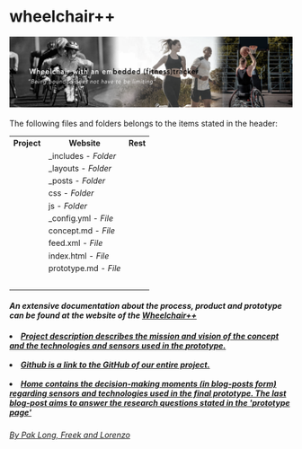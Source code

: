 <!DOCTYPE html>
<html>
	<h1>wheelchair++</h1>
	<a href="https://paklongc.github.io/Fitnesswheelchair"><img src="img/banner.png" width="" height=""><br></a><br>
	The following files and folders belongs to the items stated in the header:
	<table>
 		<tr>
    			<th><b>Project</th>
    			<th>Website</th>
    			<th>Rest</b></th>
  		</tr>
		<tr>
    			<td></td>
    			<td>_includes - <i>Folder</i></td>
    			<td></td>
  		</tr>
		<tr>
			<td></td>
			<td>_layouts - <i>Folder</td>
			<td></td>
		</tr>
		<tr>
			<td></td>
			<td>_posts - <i>Folder</td>
			<td></td>
		</tr>
		<tr>
			<td></td>
			<td>css - <i>Folder</td>
			<td></td>
		</tr>
		<tr>
			<td></td>
			<td>js - <i>Folder</td>
			<td></td>
		</tr>
		<tr>
			<td></td>
			<td>_config.yml - <i>File</td>
			<td></td>
		</tr>
		<tr>
			<td></td>
			<td>concept.md - <i>File</td>
			<td></td>
		</tr>
		<tr>
			<td></td>
			<td>feed.xml - <i>File</i></td>
			<td></td>
		</tr>
		<tr>
			<td></td>
			<td>index.html - <i>File</td>
			<td></td>
		</tr>
		<tr>
			<td></td>
			<td>prototype.md - <i>File</td>
			<td></td>
		</tr>
		<tr>
			<td></td>
			<td></td>
			<td></td>
		</tr>
		<tr>
			<td></td>
			<td></td>
			<td></td>
		</tr>
		<tr>
			<td></td>
			<td></td>
			<td></td>
		</tr>
		<tr>
			<td></td>
			<td></td>
			<td></td>
		</tr>
		<tr>
			<td></td>
			<td></td>
			<td></td>
		</tr>
	</table>
	<h4><i>An extensive documentation about the <b>process, product and prototype</b> can be found at the website of the
	<a href="https://paklongc.github.io/Fitnesswheelchair"><b>Wheelchair++</b></a></i></h4>
	<h5><li><i><u><a href="https://paklongc.github.io/Fitnesswheelchair/concept/">Project description</a></</u></i> describes the mission and vision of the <b>concept</b> and the technologies and sensors used in the <b><a href="https://paklongc.github.io/Fitnesswheelchair/prototype/">prototype</a></b>.</li><br>
	<li><i><u><a href="https://github.com/PaklongC/Fitnesswheelchair">Github</a></u></i> is a link to the GitHub of our entire project.</li><br>
	<li><i><u><a href="https://paklongc.github.io/Fitnesswheelchair/">Home</a></u></i> contains the decision-making moments (in blog-posts form) regarding sensors and technologies used in the final prototype. The last blog-post aims to answer the research questions stated in the 'prototype page' </li></h5>
	<h6>By Pak Long, Freek and Lorenzo</h6><br>
